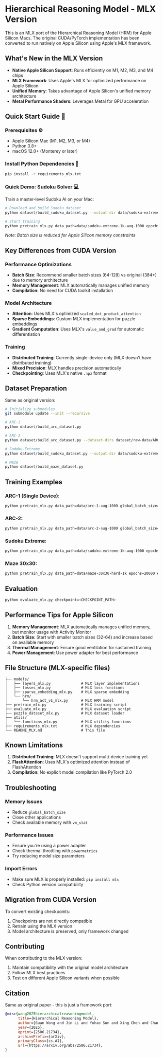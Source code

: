 # Hierarchical Reasoning Model - MLX Version

This is an MLX port of the Hierarchical Reasoning Model (HRM) for Apple Silicon Macs. The original CUDA/PyTorch implementation has been converted to run natively on Apple Silicon using Apple's MLX framework.

## What's New in the MLX Version

- **Native Apple Silicon Support**: Runs efficiently on M1, M2, M3, and M4 chips
- **MLX Framework**: Uses Apple's MLX for optimized performance on Apple Silicon
- **Unified Memory**: Takes advantage of Apple Silicon's unified memory architecture
- **Metal Performance Shaders**: Leverages Metal for GPU acceleration

## Quick Start Guide 🚀

### Prerequisites ⚙️

- Apple Silicon Mac (M1, M2, M3, or M4)
- Python 3.8+
- macOS 12.0+ (Monterey or later)

### Install Python Dependencies 🐍

```bash
pip install -r requirements_mlx.txt
```

### Quick Demo: Sudoku Solver 💻

Train a master-level Sudoku AI on your Mac:

```bash
# Download and build Sudoku dataset
python dataset/build_sudoku_dataset.py --output-dir data/sudoku-extreme-1k-aug-1000 --subsample-size 1000 --num-aug 1000

# Start training
python pretrain_mlx.py data_path=data/sudoku-extreme-1k-aug-1000 epochs=20000 eval_interval=2000 global_batch_size=64 lr=7e-5 puzzle_emb_lr=7e-5 weight_decay=1.0 puzzle_emb_weight_decay=1.0
```

*Note: Batch size is reduced for Apple Silicon memory constraints*

## Key Differences from CUDA Version

### Performance Optimizations
- **Batch Size**: Recommend smaller batch sizes (64-128) vs original (384+) due to memory architecture
- **Memory Management**: MLX automatically manages unified memory
- **Compilation**: No need for CUDA toolkit installation

### Model Architecture
- **Attention**: Uses MLX's optimized `scaled_dot_product_attention`
- **Sparse Embeddings**: Custom MLX implementation for puzzle embeddings
- **Gradient Computation**: Uses MLX's `value_and_grad` for automatic differentiation

### Training
- **Distributed Training**: Currently single-device only (MLX doesn't have distributed training)
- **Mixed Precision**: MLX handles precision automatically
- **Checkpointing**: Uses MLX's native `.npz` format

## Dataset Preparation

Same as original version:

```bash
# Initialize submodules
git submodule update --init --recursive

# ARC-1
python dataset/build_arc_dataset.py

# ARC-2
python dataset/build_arc_dataset.py --dataset-dirs dataset/raw-data/ARC-AGI-2/data --output-dir data/arc-2-aug-1000

# Sudoku-Extreme
python dataset/build_sudoku_dataset.py --output-dir data/sudoku-extreme-1k-aug-1000 --subsample-size 1000 --num-aug 1000

# Maze
python dataset/build_maze_dataset.py
```

## Training Examples

### ARC-1 (Single Device):
```bash
python pretrain_mlx.py data_path=data/arc-1-aug-1000 global_batch_size=64
```

### ARC-2:
```bash
python pretrain_mlx.py data_path=data/arc-2-aug-1000 global_batch_size=64
```

### Sudoku Extreme:
```bash
python pretrain_mlx.py data_path=data/sudoku-extreme-1k-aug-1000 epochs=20000 eval_interval=2000 lr=1e-4 puzzle_emb_lr=1e-4 weight_decay=1.0 puzzle_emb_weight_decay=1.0 global_batch_size=64
```

### Maze 30x30:
```bash
python pretrain_mlx.py data_path=data/maze-30x30-hard-1k epochs=20000 eval_interval=2000 lr=1e-4 puzzle_emb_lr=1e-4 weight_decay=1.0 puzzle_emb_weight_decay=1.0 global_batch_size=64
```

## Evaluation

```bash
python evaluate_mlx.py checkpoint=<CHECKPOINT_PATH>
```

## Performance Tips for Apple Silicon

1. **Memory Management**: MLX automatically manages unified memory, but monitor usage with Activity Monitor
2. **Batch Size**: Start with smaller batch sizes (32-64) and increase based on available memory
3. **Thermal Management**: Ensure good ventilation for sustained training
4. **Power Management**: Use power adapter for best performance

## File Structure (MLX-specific files)

```
├── models/
│   ├── layers_mlx.py              # MLX layer implementations
│   ├── losses_mlx.py              # MLX loss functions
│   ├── sparse_embedding_mlx.py    # MLX sparse embedding
│   └── hrm/
│       └── hrm_act_v1_mlx.py      # MLX HRM model
├── pretrain_mlx.py                # MLX training script
├── evaluate_mlx.py                # MLX evaluation script
├── puzzle_dataset_mlx.py          # MLX dataset loader
├── utils/
│   └── functions_mlx.py           # MLX utility functions
├── requirements_mlx.txt           # MLX dependencies
└── README_MLX.md                  # This file
```

## Known Limitations

1. **Distributed Training**: MLX doesn't support multi-device training yet
2. **FlashAttention**: Uses MLX's optimized attention instead of FlashAttention
3. **Compilation**: No explicit model compilation like PyTorch 2.0

## Troubleshooting

### Memory Issues
- Reduce `global_batch_size`
- Close other applications
- Check available memory with `vm_stat`

### Performance Issues
- Ensure you're using a power adapter
- Check thermal throttling with `powermetrics`
- Try reducing model size parameters

### Import Errors
- Make sure MLX is properly installed: `pip install mlx`
- Check Python version compatibility

## Migration from CUDA Version

To convert existing checkpoints:
1. Checkpoints are not directly compatible
2. Retrain using the MLX version
3. Model architecture is preserved, only framework changed

## Contributing

When contributing to the MLX version:
1. Maintain compatibility with the original model architecture
2. Follow MLX best practices
3. Test on different Apple Silicon variants when possible

## Citation

Same as original paper - this is just a framework port:

```bibtex
@misc{wang2025hierarchicalreasoningmodel,
      title={Hierarchical Reasoning Model}, 
      author={Guan Wang and Jin Li and Yuhao Sun and Xing Chen and Changling Liu and Yue Wu and Meng Lu and Sen Song and Yasin Abbasi Yadkori},
      year={2025},
      eprint={2506.21734},
      archivePrefix={arXiv},
      primaryClass={cs.AI},
      url={https://arxiv.org/abs/2506.21734}, 
}
```